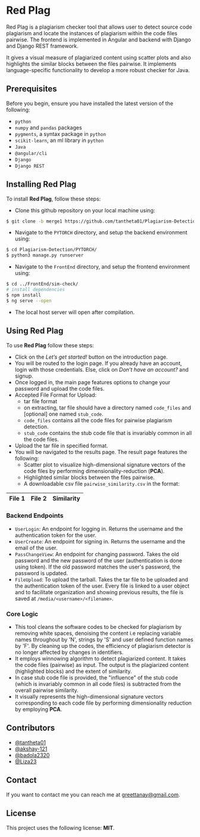  # Red Plag
 <!---
![GitHub repo size](https://img.shields.io/github/repo-size/scottydocs/README-template.md)
![GitHub contributors](https://img.shields.io/github/contributors/scottydocs/README-template.md)
-->

Red Plag is a plagiarism checker tool that allows user to detect source code plagiarism and locate the instances of plagiarism within the code files pairwise. The frontend is implemented in Angular and backend with Django and Django REST framework.

It gives a visual measure of plagiarized content using scatter plots and also highlights the similar blocks between the files pairwise. It implements language-specific functionality to develop a more robust checker for Java.

## Prerequisites

Before you begin, ensure you have installed the latest version of the following:

* `python`
* `numpy` and `pandas` packages
* `pygments`, a syntax package in `python`
* `scikit-learn`, an ml library in `python`
* `Java`
* `@angular/cli`
* `Django`
* `Django REST`

## Installing Red Plag

To install **Red Plag**, follow these steps:

* Clone this github repository on your local machine using:
```bash
$ git clone -b merge1 https://github.com/tantheta01/Plagiarism-Detection
```
* Navigate to the `PYTORCH` directory, and setup the backend environment using:
```bash
$ cd Plagiarism-Detection/PYTORCH/
$ python3 manage.py runserver
```
* Navigate to the `FrontEnd` directory, and setup the frontend environment using:
```bash
$ cd ../FrontEnd/sim-check/
# install dependencies
$ npm install
$ ng serve --open
```
* The local host server will open after compilation.

## Using Red Plag

To use **Red Plag** follow these steps:
* Click on the *Let’s get started!* button on the introduction page.
* You will be routed to the login page. If you already have an account, login with those credentials. Else, click on *Don’t have an account?* and signup.
* Once logged in, the main page features options to change your password and upload the code files.
* Accepted File Format for Upload:
    * tar file format
    * on extracting, tar file should have a directory named `code_files` and [optional] one named `stub_code`.
    * `code_files` contains all the code files for pairwise plagiarism detection.
    * `stub_code` contains the stub code file that is invariably common in all the code files.
* Upload the tar file in specified format.
* You will be navigated to the results page. The result page features the following:
    * Scatter plot to visualize high-dimensional signature vectors of the code files by performing dimensionality-reduction (**PCA**).
    * Highlighted similar blocks between the files pairwise.
    * A downloadable csv file `pairwise_similarity.csv` in the format:
    
| File 1         | File 2       | Similarity   |
| :------------- | :----------: | -----------: |

### Backend Endpoints
- `UserLogin`: An endpoint for logging in. Returns the username and the authentication token for the user.
- `UserCreate`: An endpoint for signing in. Returns the username and the email of the user.
- `PassChangeView`: An endpoint for changing password. Takes the old password and the new password of the user (authentication is done using token). If the old password matches the user's password, the password is updated.
- `FileUpload`: To upload the tarball. Takes the tar file to be uploaded and the authentication token of the user. Every file is linked to a user object and to facilitate organization and showing previous results, the file is saved at `/media/<username>/<filename>`.

### Core Logic

* This tool cleans the software codes to be checked for plagiarism by removing white spaces, denoising the content i.e replacing variable names throughout by 'N', strings by 'S' and user defined function names by 'F'. By cleaning up the codes, the efficiency of plagiarism detector is no longer affected by changes in identifiers.
* It employs winnowing algorithm to detect plagiarized content. It takes the code files (pairwise) as input. The output is the plagiarized content (highlighted blocks) and the extent of similarity.
* In case stub code file is provided, the "influence" of the stub code (which is invariably common in all code files) is subtracted from the overall pairwise similarity.
* It visually represents the high-dimensional signature vectors corresponding to each code file by performing dimensionality reduction by employing **PCA**. 

## Contributors
* [@tantheta01](https://github.com/tantheta01)
* [@akshay-121](https://github.com/akshay-121)
* [@badola2320](https://github.com/badola2320)
* [@Liza23](https://github.com/Liza23)

## Contact
If you want to contact me you can reach me at greettanay@gmail.com.

## License
This project uses the following license: **MIT**.
